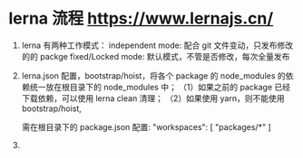 # lerna 流程 https://www.lernajs.cn/

1. lerna 有两种工作模式：
   independent mode: 配合 git 文件变动，只发布修改的的 packge
   fixed/Locked mode: 默认模式，不管是否修改，每次全量发布
2. lerna.json 配置，bootstrap/hoist，将各个 package 的 node_modules 的依赖统一放在根目录下的 node_modules 中；
   （1）如果之前的 package 已经下载依赖，可以使用 lerna clean 清理；
   （2）如果使用 yarn，则不能使用 bootstrap/hoist, 
   
   需在根目录下的 package.json 配置:
   "workspaces": [
   "packages/*"
   ]
3.
